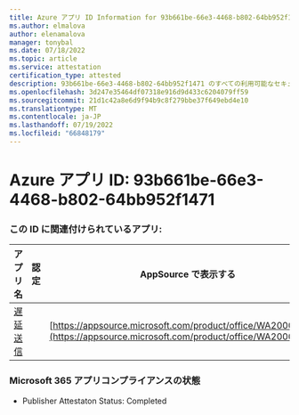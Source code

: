 ```yaml
---
title: Azure アプリ ID Information for 93b661be-66e3-4468-b802-64bb952f1471
ms.author: elmalova
author: elenamalova
manager: tonybal
ms.date: 07/18/2022
ms.topic: article
ms.service: attestation
certification_type: attested
description: 93b661be-66e3-4468-b802-64bb952f1471 のすべての利用可能なセキュリティとコンプライアンス情報。
ms.openlocfilehash: 3d247e35464df07318e916d9d433c6204079ff59
ms.sourcegitcommit: 21d1c42a8e6d9f94b9c8f279bbe37f649ebd4e10
ms.translationtype: MT
ms.contentlocale: ja-JP
ms.lasthandoff: 07/19/2022
ms.locfileid: "66848179"
---
```

# <a name="azure-app-id-93b661be-66e3-4468-b802-64bb952f1471"></a>Azure アプリ ID: 93b661be-66e3-4468-b802-64bb952f1471


### <a name="apps-associated-with-this-id"></a>この ID に関連付けられているアプリ:
| **アプリ名** | **認定** | **AppSource で表示する** |
|--------------|---------------|-----------------------|
| [遅延送信](../forward/WA200004301.md) |  | [https://appsource.microsoft.com/product/office/WA200004301](https://appsource.microsoft.com/product/office/WA200004301) |

### <a name="microsoft-365-app-compliance-status"></a>Microsoft 365 アプリコンプライアンスの状態
- Publisher Attestaton Status: Completed
